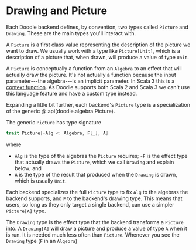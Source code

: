 # Drawing and Picture

Each Doodle backend defines, by convention, two types called `Picture` and `Drawing`. These are the main types you'll interact with.

A `Picture` is a first class value representing the description of the picture we want to draw. We usually work with a type like `Picture[Unit]`, which is a description of a picture that, when drawn, will produce a value of type `Unit`.

A `Picture` is conceptually a function from an `Algebra` to an effect that will actually draw the picture. It's not actually a function because the input parameter---the algebra---is an implicit parameter. In Scala 3 this is a [context function][context-function]. As Doodle supports both Scala 2 and Scala 3 we can't use this language feature and have a custom type instead.

Expanding a little bit further, each backend's `Picture` type is a specialization of the generic @:api(doodle.algebra.Picture).

The generic `Picture` has type signature 

```scala
trait Picture[-Alg <: Algebra, F[_], A]
```

where 

- `Alg` is the type of the algebras the `Picture` requires;
-`F` is the effect type that actually draws the `Picture`, which we call `Drawing` and explain below; and
- `A` is the type of the result that produced when the `Drawing` is drawn, which is usually `Unit`.

Each backend specializes the full `Picture` type to fix `Alg` to the algebras the backend supports, and `F` to the backend's drawing type. This means that users, so long as they only target a single backend, can use a simpler `Picture[A]` type.

The `Drawing` type is the effect type that the backend transforms a `Picture` into. A `Drawing[A]` will draw a picture and produce a value of type `A` when it is run. It is needed much less often than `Picture`. Whenever you see the `Drawing` type (`F` in an `Algebra`)


[context-function]: https://docs.scala-lang.org/scala3/reference/contextual/context-functions.html
